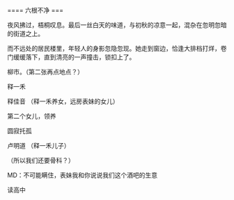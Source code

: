 


==== 六根不净  ===


夜风拂过，梧桐叹息。最后一丝白天的味道，与初秋的凉意一起，混杂在忽明忽暗的街道之上。

而不远处的居民楼里，年轻人的身影忽隐忽现。她走到窗边，恰逢大排档打烊，卷门缓缓落下，直到清亮的一声撞击，锁扣上了。

柳市。（第二张再点地点？）

释一禾

释佳音 （释一禾养女，远房表妹的女儿）

第二个女儿，领养

圆寂托孤

卢明道 （释一禾儿子）

（所以我们还要骨科？）

MD：不可能瞒住，表妹我和你说说我们这个酒吧的生意

读高中